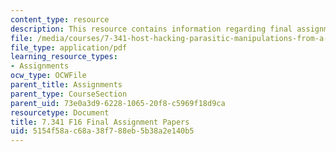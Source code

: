 ```yaml
---
content_type: resource
description: This resource contains information regarding final assignment papers.
file: /media/courses/7-341-host-hacking-parasitic-manipulations-from-a-micro-to-a-macroscopic-scale-fall-2016/5154f58ac68a38f788eb5b38a2e140b5_MIT7_341F16_Final_Asgn.pdf
file_type: application/pdf
learning_resource_types:
- Assignments
ocw_type: OCWFile
parent_title: Assignments
parent_type: CourseSection
parent_uid: 73e0a3d9-6228-1065-20f8-c5969f18d9ca
resourcetype: Document
title: 7.341 F16 Final Assignment Papers
uid: 5154f58a-c68a-38f7-88eb-5b38a2e140b5
---
```

